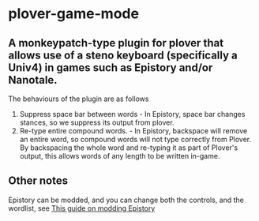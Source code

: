 # plover-game-mode

## A monkeypatch-type plugin for plover that allows use of a steno keyboard (specifically a Univ4) in games such as Epistory and/or Nanotale.

The behaviours of the plugin are as follows

1. Suppress space bar between words - In Epistory, space bar changes stances, so we suppress its output from plover.
2. Re-type entire compound words. - In Epistory, backspace will remove an entire word, so compound words will not type correctly from Plover. By backspacing the whole word and re-typing it as part of Plover's output, this allows words of any length to be written in-game.


## Other notes
Epistory can be modded, and you can change both the controls, and the wordlist, see
[This guide on modding Epistory](https://steamcommunity.com/sharedfiles/filedetails/?id=673870802)
